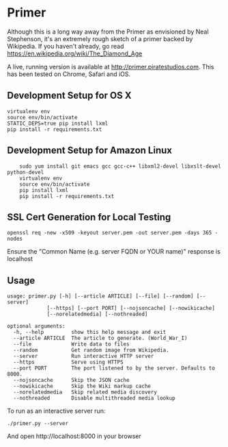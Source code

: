 Primer
======================

Although this is a long way away from the Primer as envisioned by Neal Stephenson, it's an extremely rough sketch of a primer backed by Wikipedia. If you haven't already, go read https://en.wikipedia.org/wiki/The_Diamond_Age


A live, running version is available at http://primer.piratestudios.com. This has been tested on Chrome, Safari and iOS.


Development Setup for OS X
----------------------
    virtualenv env
    source env/bin/activate
    STATIC_DEPS=true pip install lxml
    pip install -r requirements.txt

Development Setup for Amazon Linux
----------------------
		sudo yum install git emacs gcc gcc-c++ libxml2-devel libxslt-devel python-devel
		virtualenv env
		source env/bin/activate
		pip install lxml
		pip install -r requirements.txt
	
SSL Cert Generation for Local Testing
----------------------

	openssl req -new -x509 -keyout server.pem -out server.pem -days 365 -nodes
	
Ensure the "Common Name (e.g. server FQDN or YOUR name)" response is localhost 
		
Usage
----------------------

	usage: primer.py [-h] [--article ARTICLE] [--file] [--random] [--server]
                 [--https] [--port PORT] [--nojsoncache] [--nowikicache]
                 [--norelatedmedia] [--nothreaded]

	optional arguments:
	  -h, --help         show this help message and exit
	  --article ARTICLE  The article to generate. (World_War_I)
	  --file             Write data to files
	  --random           Get random image from Wikipedia.
	  --server           Run interactive HTTP server
	  --https            Serve using HTTPS
	  --port PORT        The port listened to by the server. Defaults to 8000.
	  --nojsoncache      Skip the JSON cache
	  --nowikicache      Skip the Wiki markup cache
	  --norelatedmedia   Skip related media discovery
	  --nothreaded       Disable multithreaded media lookup
  		
To run as an interactive server run:

	./primer.py --server
	
And open http://localhost:8000 in your browser